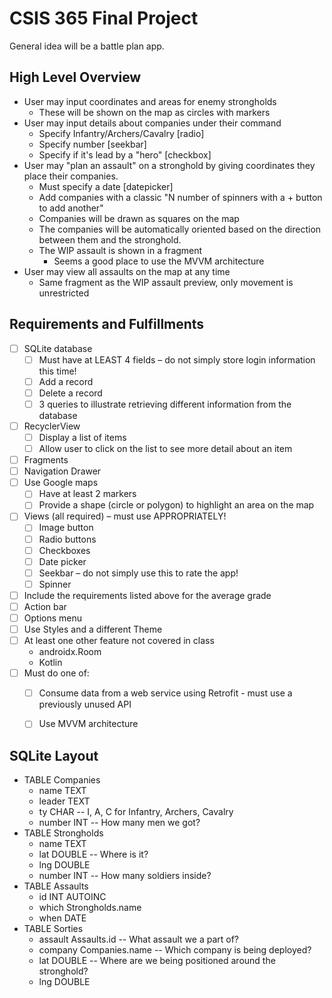 # CSIS 365 Final Project

General idea will be a battle plan app.

## High Level Overview
- User may input coordinates and areas for enemy strongholds
  - These will be shown on the map as circles with markers
- User may input details about companies under their command
  - Specify Infantry/Archers/Cavalry [radio]
  - Specify number [seekbar]
  - Specify if it's lead by a "hero" [checkbox]
- User may "plan an assault" on a stronghold by giving coordinates they place their companies.
  - Must specify a date [datepicker]
  - Add companies with a classic "N number of spinners with a + button to add another"
  - Companies will be drawn as squares on the map
  - The companies will be automatically oriented based on the direction between them and the
    stronghold.
  - The WIP assault is shown in a fragment
    - Seems a good place to use the MVVM architecture
- User may view all assaults on the map at any time
  - Same fragment as the WIP assault preview, only movement is unrestricted

## Requirements and Fulfillments
- [ ] SQLite database
  - [ ] Must have at LEAST 4 fields – do  not simply store login information this time!
  - [ ] Add a record
  - [ ] Delete a record
  - [ ] 3 queries to illustrate retrieving different information from the database
- [ ] RecyclerView
  - [ ] Display a list of items 
  - [ ] Allow user to click on the list to see more detail about an item
- [ ] Fragments
- [ ] Navigation Drawer
- [ ] Use Google maps
  - [ ] Have at least 2 markers
  - [ ] Provide a shape (circle or polygon) to highlight an area on the map
- [ ] Views (all required) – must use APPROPRIATELY!
  - [ ] Image button
  - [ ] Radio buttons
  - [ ] Checkboxes
  - [ ] Date picker
  - [ ] Seekbar – do not simply use this to rate the app!
  - [ ] Spinner
- [ ] Include the requirements listed above for the average grade
- [ ] Action bar 
- [ ] Options menu
- [ ] Use Styles and a different Theme
- [ ] At least one other feature not covered in class
  - androidx.Room
  - Kotlin
- [ ] Must do one of:
  - [ ] Consume data from a web service using Retrofit - must use a previously unused API
  - [ ] Use MVVM architecture


## SQLite Layout
- TABLE Companies
    - name TEXT
    - leader TEXT
    - ty CHAR -- I, A, C for Infantry, Archers, Cavalry
    - number INT -- How many men we got?
- TABLE Strongholds
    - name TEXT
    - lat DOUBLE -- Where is it?
    - lng DOUBLE
    - number INT -- How many soldiers inside?
- TABLE Assaults
    - id INT AUTOINC
    - which Strongholds.name
    - when DATE
- TABLE Sorties
    - assault Assaults.id -- What assault we a part of?
    - company Companies.name -- Which company is being deployed?
    - lat DOUBLE -- Where are we being positioned around the stronghold?
    - lng DOUBLE
